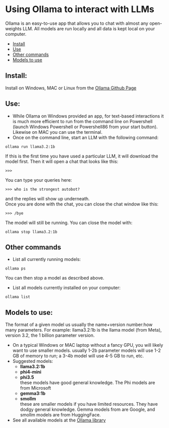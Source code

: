 # Using Ollama to interact with LLMs

Ollama is an easy-to-use app that allows you to chat with almost any open-weights LLM. All models are run locally and all data is kept local on your computer.

- [Install](#install) <br>
- [Use](#use) <br>
- [Other commands](#other-commands) <br>
- [Models to use](#models-to-use) <br>

## Install:
Install on Windows, MAC or Linux from the [Ollama Github Page](https://github.com/ollama/ollama) <br>

## Use:
- While Ollama on Windows provided an app, for text-based interactions it is much more efficient to run from the command line on Powershell 
(launch Windows Powershell or Powershell86 from your start button). Likewise on MAC you can use the terminal.
- Once on the command line, start an LLM with the following command:
```
ollama run llama3.2:1b
```
If this is the first time you have used a particular LLM, it will download the model first. Then it will open a chat that looks like this:
```
>>>
```
You can type your queries here:
```
>>> who is the strongest autobot?
```
and the replies will show up underneath. <br>
Once you are done with the chat, you can close the chat window like this:
```
>>> /bye
```
The model will still be running. You can close the model with:
```
ollama stop llama3.2:1b
```
## Other commands
- List all currently running models:
```
ollama ps
```
You can then stop a model as described above. 
- List all models currently installed on your computer:
```
ollama list
```
## Models to use:
The format of a given model us usually the name+version number:how many parameters. For example: llama3.2:1b is the llama model (from Meta), version 3.2, the 1 billion parameter version.
- On a typical Windows or MAC laptop without a fancy GPU, you will likely want to use smaller models. usually 1-2b parameter models will use 1-2 GB of memory to run; a 3-4b model will use 4-5 GB to run, etc.
- Suggested models:
  * **llama3.2:1b**
  * **phi4-mini**
  * **phi3.5** <br>
these models have good general knowledge. The Phi models are from Microsoft
  * **gemma3:1b**
  * **smollm** <br>
these are smaller models if you have limited resources. They have dodgy general knowledge. Gemma models from are Google, and smollm models are from HuggingFace.
- See all available models at the [Ollama library](https://ollama.com/library)
